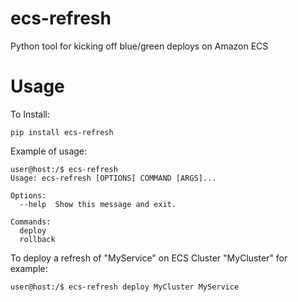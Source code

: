 # ecs-refresh
Python tool for kicking off blue/green deploys on Amazon ECS

# Usage

To Install:

```
pip install ecs-refresh
```

Example of usage:

```
user@host:/$ ecs-refresh
Usage: ecs-refresh [OPTIONS] COMMAND [ARGS]...

Options:
  --help  Show this message and exit.

Commands:
  deploy
  rollback

```

To deploy a refresh of "MyService" on ECS Cluster "MyCluster" for example:
```
user@host:/$ ecs-refresh deploy MyCluster MyService
```

